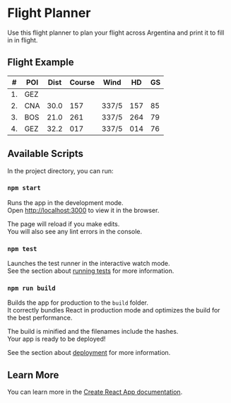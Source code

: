 # Flight Planner

Use this flight planner to plan your flight across Argentina and print it to fill in in flight.

## Flight Example

| #  | POI | Dist | Course | Wind  | HD  | GS |
| -- | --- | ---- | ------ | ----  | --- | -- |
| 1. | GEZ |      |        |       |     |    |
| 2. | CNA | 30.0 |   157  | 337/5 | 157 | 85 |
| 3. | BOS | 21.0 |   261  | 337/5 | 264 | 79 |
| 4. | GEZ | 32.2 |   017  | 337/5 | 014 | 76 |

## Available Scripts

In the project directory, you can run:

### `npm start`

Runs the app in the development mode.\
Open [http://localhost:3000](http://localhost:3000) to view it in the browser.

The page will reload if you make edits.\
You will also see any lint errors in the console.

### `npm test`

Launches the test runner in the interactive watch mode.\
See the section about [running tests](https://facebook.github.io/create-react-app/docs/running-tests) for more information.

### `npm run build`

Builds the app for production to the `build` folder.\
It correctly bundles React in production mode and optimizes the build for the best performance.

The build is minified and the filenames include the hashes.\
Your app is ready to be deployed!

See the section about [deployment](https://facebook.github.io/create-react-app/docs/deployment) for more information.

## Learn More

You can learn more in the [Create React App documentation](https://facebook.github.io/create-react-app/docs/getting-started).
